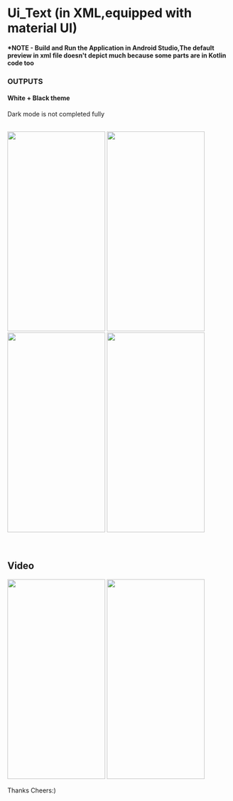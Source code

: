 # Ui_Text (in XML,equipped with material UI)
<b>*NOTE - Build and Run the Application in Android Studio,The default preview in xml file doesn't depict much because some parts are in Kotlin code too</b>

<h3>OUTPUTS</h3> 

<h4>White + Black theme</h4>    
Dark mode is not completed fully <br>
<br>
<p float="left">
  <img src="https://github.com/Rohit-554/Ui_Test/assets/48874687/bcd86e71-3a8b-412d-871b-61e24e8ef8b3" width="220" height = "450" />
  <img src="https://github.com/Rohit-554/Ui_Test/assets/48874687/588cbb6a-d26e-4f4e-9a46-309c870da776" width="220" height = "450" /> 
  <img src="https://github.com/Rohit-554/Ui_Test/assets/48874687/96ea34d7-baa8-4a00-b8e9-37231da747dc" width="220" height = "450" />
  <img src="https://github.com/Rohit-554/Ui_Test/assets/48874687/c8c78904-3a34-40cf-8f9f-e5d00d51d1da" width="220" height = "450" />
  
</p>
<br>

## Video
<p float="left">
  <img src="https://github.com/Rohit-554/Ui_Test/assets/48874687/84f28883-685a-4951-a8c7-7c89f0228e8f" width="220" height = "450" />
  <img src="https://github.com/Rohit-554/Ui_Test/assets/48874687/1b7a0b79-56e3-4f2a-86fc-fdcba501f6c5" width="220" height = "450" /> 
</p>
Thanks 
Cheers:)
